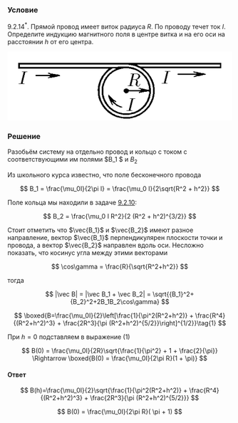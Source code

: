 ###  Условие

$9.2.14^*.$ Прямой провод имеет виток радиуса $R$. По проводу течет ток $I$. Определите индукцию магнитного поля в центре витка и на его оси на расстоянии $h$ от его центра.

![ К задаче $9.2.14^*$ |543x166, 39%](../../img/9.2.14/statement.png)

### Решение

Разобьём систему на отдельно провод и кольцо с током с соответствующими им полями $B_1 $ и $B_2$

Из школьного курса известно, что поле бесконечного провода

$$
B_1 = \frac{\mu_0I}{2\pi l} = \frac{\mu_0 I}{2\sqrt{R^2 + h^2}}
$$

Поле кольца мы находили в задаче [9.2.10](../9.2.10):

$$
B_2 = \frac{\mu_0 I R^2}{2 (R^2 + h^2)^{3/2}}
$$

Стоит отметить что $\vec{B_1}$ и $\vec{B_2}$ имеют разное направление, вектор $\vec{B_1}$ перпендикулярен плоскости точки и провода, а вектор $\vec{B_2}$ направлен вдоль оси. Несложно показать, что косинус угла между этими векторами

$$
\cos\gamma = \frac{R}{\sqrt{R^2+h^2}}
$$

тогда

$$
|\vec B| = |\vec B_1 + \vec B_2| = \sqrt{{B_1}^2+{B_2}^2+2B_1B_2\cos\gamma}
$$

$$
\boxed{B=\frac{\mu_0I}{2}\left[\frac{1}{\pi^2(R^2+h^2)} + \frac{R^4}{(R^2+h^2)^3} + \frac{2R^3}{\pi (R^2+h^2)^{5/2}}\right]^{1/2}}\tag{1}
$$

При $h = 0$ подставляем в выражение $(1)$

$$
B(0) = \frac{\mu_0I}{2R}\sqrt{\frac{1}{\pi^2} + 1 + \frac{2}{\pi}} \Rightarrow \boxed{B(0) = \frac{\mu_0I}{2\pi R}(1 + \pi)}
$$

#### Ответ

$$
B(h)=\frac{\mu_0I}{2}\sqrt{\frac{1}{\pi^2(R^2+h^2)} + \frac{R^4}{(R^2+h^2)^3} + \frac{2R^3}{\pi (R^2+h^2)^{5/2}}}
$$

$$
B(0) = \frac{\mu_0I}{2\pi R}( \pi + 1)
$$